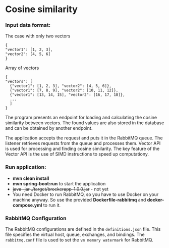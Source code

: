 # Cosine similarity

### Input data format:
The case with only two vectors

    {
    "vector1": [1, 2, 3],
    "vector2": [4, 5, 6]
    }

Array of vectors

    {
    "vectors": [
      {"vector1": [1, 2, 3], "vector2": [4, 5, 6]},
      {"vector1": [7, 8, 9], "vector2": [10, 11, 12]},
      {"vector1": [13, 14, 15], "vector2": [16, 17, 18]},
      ...
      ]
    }


The program presents an endpoint for loading and calculating the cosine similarity between vectors.
The found values are also stored in the database and can be obtained by another endpoint.

The application accepts the request and puts it in the RabbitMQ queue. 
The listener retrieves requests from the queue and processes them. 
Vector API is used for processing and finding cosine similarity. 
The key feature of the Vector API is the use of SIMD instructions to speed up computationy.


### **Run application:**

* **mvn clean install**
* **mvn spring-boot:run** to start the application
* ~~java -jar ./target/brockerapp-1.0.0.jar~~ - not yet
* You need Docker to run RabbitMQ, so you have to use Docker on your machine anyway. 
  So use the provided **Dockerfile-rabbitmq** and **docker-compose.yml** to run it. 

### RabbitMQ Configuration

The RabbitMQ configurations are defined in the `definitions.json` file.
This file specifies the virtual host, queue, exchanges, and bindings. 
The `rabbitmq.conf` file is used to set the `vm memory watermark` for RabbitMQ.